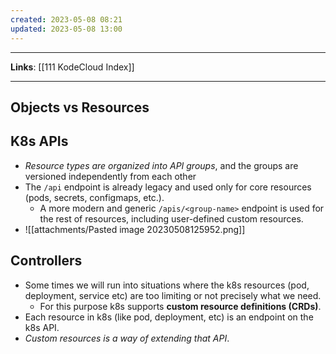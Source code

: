 ```yaml
---
created: 2023-05-08 08:21
updated: 2023-05-08 13:00
---
```

---
**Links**: [[111 KodeCloud Index]]

---
## Objects vs Resources

## K8s APIs
- *Resource types are organized into API groups*, and the groups are versioned independently from each other
- The `/api` endpoint is already legacy and used only for core resources (pods, secrets, configmaps, etc.). 
	- A more modern and generic `/apis/<group-name>` endpoint is used for the rest of resources, including user-defined custom resources.
- ![[attachments/Pasted image 20230508125952.png]]

## Controllers
- Some times we will run into situations where the k8s resources (pod, deployment, service etc) are too limiting or not precisely what we need.
	- For this purpose k8s supports **custom resource definitions (CRDs)**.
- Each resource in k8s (like pod, deployment, etc) is an endpoint on the k8s API.
- *Custom resources is a way of extending that API*.